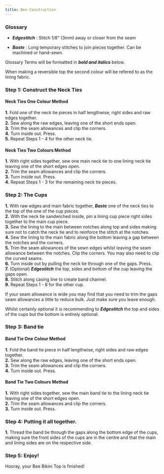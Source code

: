 ```yaml
---
title: Bee Construction
---
```


### Glossary
- ***Edgestitch*** : Stitch 1/8" (3mm) away or closer from the seam

- ***Baste*** : Long temporary stitches to join pieces together. Can be machined or hand-sewn.

Glossary Terms will be formatted in ***bold and italics*** below.

<Note>

When making a reversible top the second colour will be refered to as the lining fabric.

</Note>

### Step 1: Construct the Neck Ties

#### Neck Ties One Colour Method

__1.__ Fold one of the neck tie pieces in half lengthwise, right sides and raw edges together.  
__2.__ Sew along the raw edges, leaving one of the short ends open.  
__3.__ Trim the seam allowances and clip the corners.  
__4.__ Turn inside out. Press.  
__5.__ Repeat Steps 1 - 4 for the other neck tie.  

#### Neck Ties Two Colours Method

__1.__ With right sides together, sew one main neck tie to one lining neck tie leaving one of the short edges open.  
__2.__ Trim the seam allowances and clip the corners.  
__3.__ Turn inside out. Press.  
__4.__ Repeat Steps 1 - 3 for the remaining neck tie pieces.    

### Step 2: The Cups

__1.__ With raw edges and main fabric together, ***Baste*** one of the neck ties to the top of the one of the cup pieces.  
__2.__ With the neck tie sandwiched inside, pin a lining cup piece right sides together to the main cup piece.  
__3.__ Sew the lining to the main between notches along top and sides making sure not to catch the neck tie and to reinforce the stitch at the notches.  
__4.__ Sew the lining to the main fabric along the bottom leaving a gap between the notches and the corners.  
__5.__ Trim the seam allowances of the sewn edges whilst leaving the seam allowance between the notches. Clip the corners. You may also need to clip the curved seams.  
__6.__ Turn inside out by pulling the neck tie through one of the gaps. Press.  
__7.__ (Optional) ***Edgestitch*** the top, sides and bottom of the cup leaving the gaps open.  
__8.__ Stitch along casing line to create band channel.  
__9.__ Repeat Steps 1 - 8 for the other cup.  

<Tip>

If your seam allowance is wide you may find that you need to trim the gaps seam allowances a little to reduce bulk. Just make sure you leave enough.

</Tip>
<Note>

Whilst certainly optional it is recommending to ***Edgestitch*** the top and sides of the cups but the bottom is entirely optional.  

</Note>

### Step 3: Band tie

#### Band Tie One Colour Method

__1.__ Fold the band tie piece in half lengthwise, right sides and raw edges together.  
__2.__ Sew along the raw edges, leaving one of the short ends open.  
__3.__ Trim the seam allowances and clip the corners.  
__4.__ Turn inside out. Press.   

#### Band Tie Two Colours Method

__1.__ With right sides together, sew the main band tie to the lining neck tie leaving one of the short edges open.  
__2.__ Trim the seam allowances and clip the corners.  
__3.__ Turn inside out. Press.  

### Step 4: Putting it all together.

__1.__ Thread the band tie through the gaps along the bottom edge of the cups, making sure the front sides of the cups are in the centre and that the main and lining sides are on the respective side.  

### Step 5: Enjoy!

Hooray, your Bee Bikini Top is finished! 



